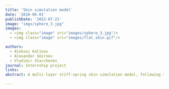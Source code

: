 ```yaml
---
title: 'Skin simulation model'
date: '2018-05-01'
publishDate: '2022-07-21'
image: "imgs/sphere_3.jpg"
images:
  - <img class="image" src="images/sphere_3.jpg"/>
  - <img class="image" src="images/flat_skin.gif"/>

authors:
  - Aleksei Kalinov
  - Alexander Smirnov
  - Vladimir Starchenko
journal: Internship project
links:
abstract: A multi-layer stiff-spring skin simulation model, following <a href="#ref_7" id="cite_7">[7]</a>. <br> Developed as a Houdini plugin for <a href="http://en.cgfww.com"> CGF Studio</a>. </p>

---
```

